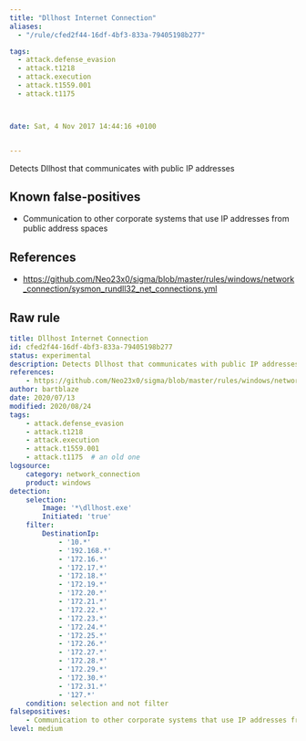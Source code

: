 ```yaml
---
title: "Dllhost Internet Connection"
aliases:
  - "/rule/cfed2f44-16df-4bf3-833a-79405198b277"

tags:
  - attack.defense_evasion
  - attack.t1218
  - attack.execution
  - attack.t1559.001
  - attack.t1175



date: Sat, 4 Nov 2017 14:44:16 +0100


---
```


Detects Dllhost that communicates with public IP addresses

<!--more-->


## Known false-positives

* Communication to other corporate systems that use IP addresses from public address spaces



## References

* https://github.com/Neo23x0/sigma/blob/master/rules/windows/network_connection/sysmon_rundll32_net_connections.yml


## Raw rule
```yaml
title: Dllhost Internet Connection
id: cfed2f44-16df-4bf3-833a-79405198b277
status: experimental
description: Detects Dllhost that communicates with public IP addresses
references:
    - https://github.com/Neo23x0/sigma/blob/master/rules/windows/network_connection/sysmon_rundll32_net_connections.yml
author: bartblaze
date: 2020/07/13
modified: 2020/08/24
tags:
    - attack.defense_evasion
    - attack.t1218
    - attack.execution
    - attack.t1559.001  
    - attack.t1175  # an old one  
logsource:
    category: network_connection
    product: windows
detection:
    selection:
        Image: '*\dllhost.exe'
        Initiated: 'true'
    filter:
        DestinationIp:
            - '10.*'
            - '192.168.*'
            - '172.16.*'
            - '172.17.*'
            - '172.18.*'
            - '172.19.*'
            - '172.20.*'
            - '172.21.*'
            - '172.22.*'
            - '172.23.*'
            - '172.24.*'
            - '172.25.*'
            - '172.26.*'
            - '172.27.*'
            - '172.28.*'
            - '172.29.*'
            - '172.30.*'
            - '172.31.*'
            - '127.*'
    condition: selection and not filter
falsepositives:
    - Communication to other corporate systems that use IP addresses from public address spaces
level: medium

```
